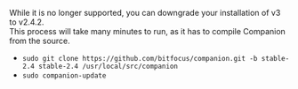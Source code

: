While it is no longer supported, you can downgrade your installation of v3 to v2.4.2.  
This process will take many minutes to run, as it has to compile Companion from the source.

* `sudo git clone https://github.com/bitfocus/companion.git -b stable-2.4 stable-2.4 /usr/local/src/companion`
* `sudo companion-update`
